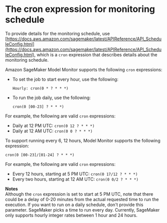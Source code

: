 # The cron expression for monitoring schedule<a name="model-monitor-schedule-expression"></a>

To provide details for the monitoring schedule, use [https://docs.aws.amazon.com/sagemaker/latest/APIReference/API_ScheduleConfig.html](https://docs.aws.amazon.com/sagemaker/latest/APIReference/API_ScheduleConfig.html), which is a `cron` expression that describes details about the monitoring schedule\.

Amazon SageMaker Model Monitor supports the following `cron` expressions:
+ To set the job to start every hour, use the following:

  `Hourly: cron(0 * ? * * *)`
+ To run the job daily, use the following:

  `cron(0 [00-23] ? * * *)`

For example, the following are valid `cron` expressions:
+ Daily at 12 PM UTC: `cron(0 12 ? * * *)`
+ Daily at 12 AM UTC: `cron(0 0 ? * * *)`

To support running every 6, 12 hours, Model Monitor supports the following expression:

`cron(0 [00-23]/[01-24] ? * * *)`

For example, the following are valid `cron` expressions:
+ Every 12 hours, starting at 5 PM UTC: `cron(0 17/12 ? * * *)`
+ Every two hours, starting at 12 AM UTC: `cron(0 0/2 ? * * *)`

**Notes**  
Although the `cron` expression is set to start at 5 PM UTC, note that there could be a delay of 0\-20 minutes from the actual requested time to run the execution\.
If you want to run on a daily schedule, don't provide this parameter\. SageMaker picks a time to run every day\.
Currently, SageMaker only supports hourly integer rates between 1 hour and 24 hours\.